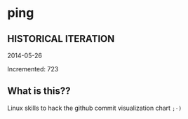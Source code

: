 # ping

## HISTORICAL ITERATION
2014-05-26

Incremented: 723

## What is this?? 
Linux skills to hack the github commit visualization chart `;-)`
